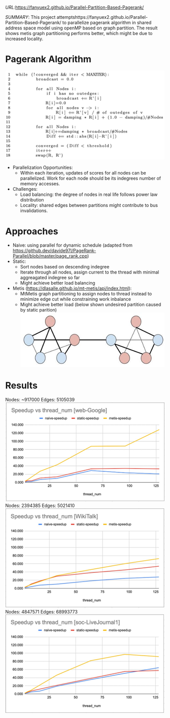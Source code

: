 _URL_:https://fanyuex2.github.io/Parallel-Partition-Based-Pagerank/

_SUMMARY_: This project attemptshttps://fanyuex2.github.io/Parallel-Partition-Based-Pagerank/ to parallelize pagerank algorithm in shared address space model using openMP based on graph partition. The result shows metis graph partitioning performs better, which might be due to increased locality.

# Pagerank Algorithm

![Image](images/page_rank_basic.jpg)

- Parallelization Opportunities:
  - Within each iteration, updates of scores for all nodes can be parallelized. Work for each node should be its indegrees number of memory accesses.
- Challenges:
  - Load balancing: the degree of nodes in real life follows power law distribution
  - Locality: shared edges between partitions might contribute to bus invalidations.

# Approaches

- Naive: using parallel for dynamic schedule (adapted from https://github.dev/davide97l/PageRank-Parallel/blob/master/page_rank.cpp)
- Static:
  - Sort nodes based on descending indegree
  - Iterate through all nodes, assign current to the thread with minimal aggreagated indegree so far
  - Might achieve better load balancing
- Metis (https://dlasalle.github.io/mt-metis/api/index.html):
  - MtMetis graph partitioning to assign nodes to thread instead to minimize edge cut while constraining work inbalance
  - Might achieve better load (below shown undesired partition caused by static parition)
    ![Image](images/static_nonlocal.jpg)

# Results

Nodes: ~917000 Edges: 5105039
![Image](images/web-Google.jpg)
Nodes: 2394385 Edges: 5021410
![Image](images/wikiTalk.jpg)
Nodes: 4847571 Edges: 68993773
![Image](images/soc.jpg)
